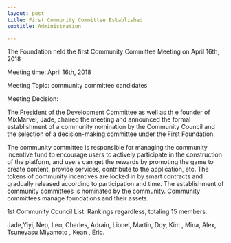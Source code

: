 ```yaml
---
layout: post
title: First Community Committee Established
subtitle: Administration

---
```


The Foundation held the first Community Committee Meeting on April 16th, 2018 

Meeting time: April 16th, 2018 

Meeting Topic: community committee candidates 

Meeting Decision: 

The President of the Development Committee as well as th e founder of MixMarvel, Jade, chaired the meeting and announced the formal establishment of a community nomination by the Community Council and the selection of a decision-making committee under the First Foundation. 

The community committee is responsible for managing the community incentive fund to encourage users to actively participate in the construction of the platform, and users can get the rewards by promoting the game to create content, provide services, contribute to the application, etc. The tokens of community incentives are locked in by smart contracts and gradually released according to participation and time. The establishment of community committees is nominated by the community. Community committees manage foundations and their assets. 

1st Community Council List: Rankings regardless, totaling 15 members.

Jade,Yiyi, Nep, Leo, Charles, Adrain, Lionel, Martin, Doy, Kim ,  Mina, Alex, Tsuneyasu Miyamoto , Kean , Eric. 
